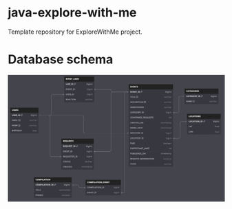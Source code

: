 # java-explore-with-me
Template repository for ExploreWithMe project.

# Database schema
![text](DBdiagram.png)